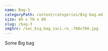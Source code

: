 ```yaml
---
name: Bag-3
categoryPath: content/categories/Big-bag.md
size: 80 x 70 x 80
slug: /bag-3
imgSrc: /sac_big_bag_saci.ro_-768x768.jpg
---
```



Some Big bag
